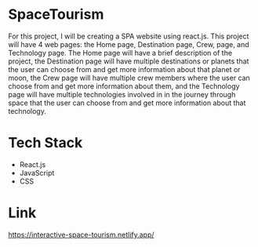 # SpaceTourism
For this project, I will be creating a SPA website using react.js. This project will have 4 web pages: the Home page, Destination page, Crew, page, and Technology page. The Home page will have a brief description of the project, the Destination page will have multiple destinations or planets that the user can choose from and get more information about that planet or moon, the Crew page will have multiple crew members where the user can choose from and get more information about them, and the Technology page will have multiple technologies involved in in the journey through space that the user can choose from and get more information about that technology.

# Tech Stack
<ul>
  <li>React.js</li>
  <li>JavaScript</li>
  <li>CSS</li>
</ul>

# Link
https://interactive-space-tourism.netlify.app/
